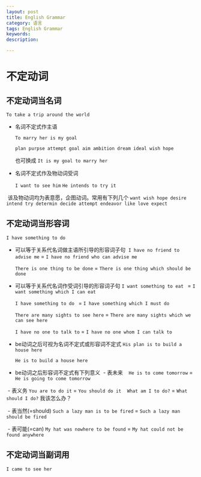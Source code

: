```yaml
---
layout: post
title: English Grammar
category: 语言
tags: English Grammar
keywords: 
description: 

---
```


# 不定动词


## 不定动词当名词

  `To take a trip around the world`


- 名词不定式作主语

  `To marry her is my goal`

  `plan purpse attempt goal aim ambition dream ideal wish hope`

  也可换成  `It is my goal to marry her`

  
- 名词不定式作及物动词受词

  `I want to see him`
  `He intends to try it`

  该及物动词均为表意愿，企图动词。常用有下列几个
  `want wish hope desire intend try determin decide attempt endeavor like love expect`
  
  
## 不定动词当形容词

`I have something to do`

- 可以等于关系代名词做主语所引导的形容词子句
  `I have no friend to advise me`  = `I have no friend who can advise me`
  
  `There is one thing to be done`  = `There is one thing which should be done`
  
- 可以等于关系代名词作受词引导的形容词子句
  `I want something to eat ` = `I want something which I can eat`
  
  `I have something to do ` = `I have something which I must do`
  
  `There are many sights to see here` = `There are many sights which we can see here `
  
  `I have no one to talk to` = `I have no one whom I can talk to`
- be动词之后可视为名词不定式或形容词不定式
  `His plan is to build a house here`
  
  `He is to build a house here`

- be动词之后形容词不定式有下列意义
  - 表未来
    `He is to come tomorrow` = `He is going to come tomorrow`
    
  - 表义务
    `You are to do it` = `You should do it`
    `What am I to do?` = `What should I do?` 我该怎么办？
 
  - 表当然(=should)
    `Such a lazy man is to be fired` = `Such a lazy man should be fired`

  - 表可能(=can)
    `My hat was nowhere to be found` = `My hat could not be found anywhere`

## 不定动词当副词用

`I came to see her`



